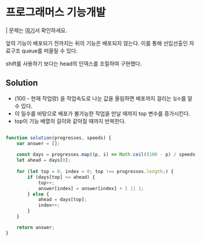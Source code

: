 # 프로그래머스 기능개발

| 문제는 [여기](https://programmers.co.kr/learn/courses/30/lessons/42586)서 확인하세요.

앞의 기능이 배포되기 전까지는 뒤의 기능은 배포되지 않는다.
이를 통해 선입선출인 자료구조 queue를 떠올릴 수 있다.

shift를 사용하기 보다는 head의 인덱스를 조절하여 구현했다.

## Solution

* (100 - 현재 작업량) 을 작업속도로 나눈 값을 올림하면 배포까지 걸리는 `일수`를 알 수 있다.
* 이 일수를 바탕으로 배포가 불가능한 작업을 만날 때까지 top 변수를 증가시킨다.
* top이 기능 배열의 길이와 같아질 때까지 반복한다.

```javascript

function solution(progresses, speeds) {
    var answer = [];
    
    const days = progresses.map((p, i) => Math.ceil((100 - p) / speeds[i]));
    let ahead = days[0];
    
    for (let top = 0, index = 0; top !== progresses.length;) {
        if (days[top] <= ahead) {
            top++;
            answer[index] = answer[index] + 1 || 1;
        } else {
            ahead = days[top];
            index++;
        }
    }

    return answer;
}
```
